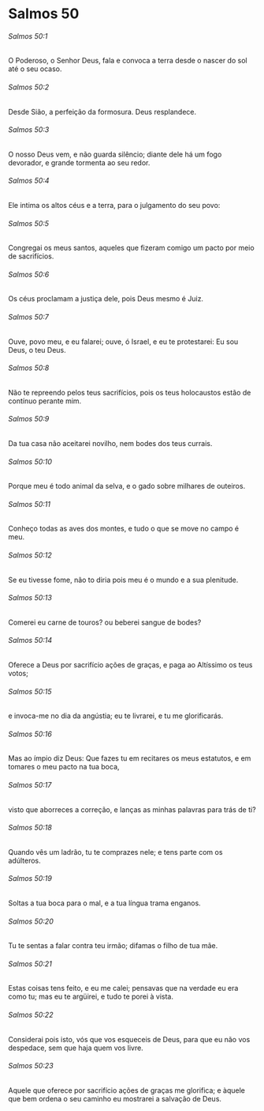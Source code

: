 # Salmos 50

###### Salmos 50:1

O Poderoso, o Senhor Deus, fala e convoca a terra desde o nascer do sol até o seu ocaso.

###### Salmos 50:2

Desde Sião, a perfeição da formosura. Deus resplandece.

###### Salmos 50:3

O nosso Deus vem, e não guarda silêncio; diante dele há um fogo devorador, e grande tormenta ao seu redor.

###### Salmos 50:4

Ele intima os altos céus e a terra, para o julgamento do seu povo:

###### Salmos 50:5

Congregai os meus santos, aqueles que fizeram comigo um pacto por meio de sacrifícios.

###### Salmos 50:6

Os céus proclamam a justiça dele, pois Deus mesmo é Juiz.

###### Salmos 50:7

Ouve, povo meu, e eu falarei; ouve, ó Israel, e eu te protestarei: Eu sou Deus, o teu Deus.

###### Salmos 50:8

Não te repreendo pelos teus sacrifícios, pois os teus holocaustos estão de contínuo perante mim.

###### Salmos 50:9

Da tua casa não aceitarei novilho, nem bodes dos teus currais.

###### Salmos 50:10

Porque meu é todo animal da selva, e o gado sobre milhares de outeiros.

###### Salmos 50:11

Conheço todas as aves dos montes, e tudo o que se move no campo é meu.

###### Salmos 50:12

Se eu tivesse fome, não to diria pois meu é o mundo e a sua plenitude.

###### Salmos 50:13

Comerei eu carne de touros? ou beberei sangue de bodes?

###### Salmos 50:14

Oferece a Deus por sacrifício ações de graças, e paga ao Altíssimo os teus votos;

###### Salmos 50:15

e invoca-me no dia da angústia; eu te livrarei, e tu me glorificarás.

###### Salmos 50:16

Mas ao ímpio diz Deus: Que fazes tu em recitares os meus estatutos, e em tomares o meu pacto na tua boca,

###### Salmos 50:17

visto que aborreces a correção, e lanças as minhas palavras para trás de ti?

###### Salmos 50:18

Quando vês um ladrão, tu te comprazes nele; e tens parte com os adúlteros.

###### Salmos 50:19

Soltas a tua boca para o mal, e a tua língua trama enganos.

###### Salmos 50:20

Tu te sentas a falar contra teu irmão; difamas o filho de tua mãe.

###### Salmos 50:21

Estas coisas tens feito, e eu me calei; pensavas que na verdade eu era como tu; mas eu te argüirei, e tudo te porei à vista.

###### Salmos 50:22

Considerai pois isto, vós que vos esqueceis de Deus, para que eu não vos despedace, sem que haja quem vos livre.

###### Salmos 50:23

Aquele que oferece por sacrifício ações de graças me glorifica; e àquele que bem ordena o seu caminho eu mostrarei a salvação de Deus.


